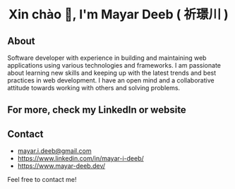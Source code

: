 <h1 align="center">Xin chào 👋, I'm Mayar Deeb ( 祈璟川 )</h1>

## About 
Software developer with experience in building and maintaining web applications using various technologies and frameworks.
I am passionate about learning new skills and keeping up with the latest trends and best practices in web development.
I have an open mind and a collaborative attitude towards working with others and solving problems.

## For more, check my LinkedIn or website 

## Contact
- mayar.i.deeb@gmail.com
- https://www.linkedin.com/in/mayar-i-deeb/
- https://www.mayar-deeb.dev/
  
Feel free to contact me!
